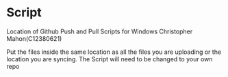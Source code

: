 # Script
Location of Github Push and Pull Scripts for Windows
Christopher Mahon(C12380621)

Put the files inside the same location as all the files you are uploading or the location you are syncing.
The Script will need to be changed to your own repo
